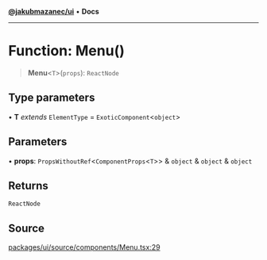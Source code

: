 [**@jakubmazanec/ui**](../README.md) • **Docs**

---

# Function: Menu()

> **Menu**\<`T`\>(`props`): `ReactNode`

## Type parameters

• **T** _extends_ `ElementType` = `ExoticComponent`\<`object`\>

## Parameters

• **props**: `PropsWithoutRef`\<`ComponentProps`\<`T`\>\> & `object` & `object` & `object`

## Returns

`ReactNode`

## Source

[packages/ui/source/components/Menu.tsx:29](https://github.com/jakubmazanec/tools/blob/bb20df5276ddb119762948adc2cda520aef09f0f/packages/ui/source/components/Menu.tsx#L29)
